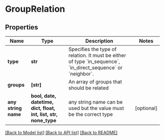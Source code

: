 # GroupRelation


## Properties
Name | Type | Description | Notes
------------ | ------------- | ------------- | -------------
**type** | **str** | Specifies the type of relation. It must be either of type &#x60;in_sequence&#x60;, &#x60;in_direct_sequence&#x60; or &#x60;neighbor&#x60;.  | 
**groups** | **[str]** | An array of groups that should be related | 
**any string name** | **bool, date, datetime, dict, float, int, list, str, none_type** | any string name can be used but the value must be the correct type | [optional]

[[Back to Model list]](../README.md#documentation-for-models) [[Back to API list]](../README.md#documentation-for-api-endpoints) [[Back to README]](../README.md)


